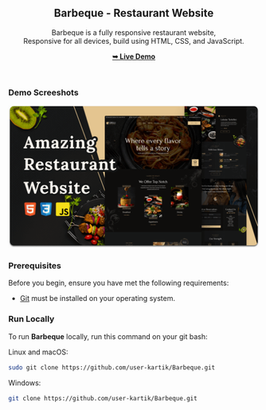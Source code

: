 <div align="center">
  
  
  <br />
  <br />

  <h2 align="center">Barbeque - Restaurant Website</h2>

  Barbeque is a fully responsive restaurant website, <br />Responsive for all devices, build using HTML, CSS, and JavaScript.

  <a href="https://codewithsadee.github.io/grilli/"><strong>➥ Live Demo</strong></a>

</div>

<br />

### Demo Screeshots

![Barbeque Desktop Demo](./readme-images/desktop.png "Desktop Demo")

### Prerequisites

Before you begin, ensure you have met the following requirements:

* [Git](https://git-scm.com/downloads "Download Git") must be installed on your operating system.

### Run Locally

To run **Barbeque** locally, run this command on your git bash:

Linux and macOS:

```bash
sudo git clone https://github.com/user-kartik/Barbeque.git
```

Windows:

```bash
git clone https://github.com/user-kartik/Barbeque.git
```




